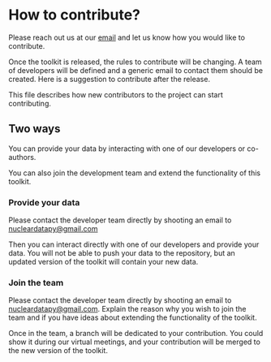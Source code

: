 # How to contribute?

Please reach out us at our [email](mailto:nucleardatapy@gmail.com) and let us know how you would like to contribute.

Once the toolkit is released, the rules to contribute will be changing. A team of developers will be defined and a generic email to contact them should be created. Here is a suggestion to contribute after the release.

This file describes how new contributors to the project can start contributing.

## Two ways

You can provide your data by interacting with one of our developers or co-authors.

You can also join the development team and extend the functionality of this toolkit.

### Provide your data

Please contact the developer team directly by shooting an email to [nucleardatapy@gmail.com](mailto:nucleardatapy@gmail.com)

Then you can interact directly with one of our developers and provide your data. You will not be able to push your data to the repository, but an updated version of the toolkit will contain your new data.

### Join the team

Please contact the developer team directly by shooting an email to [nucleardatapy@gmail.com](mailto:nucleardatapy@gmail.com). Explain the reason why you wish to join the team and if you have ideas about extending the functionality of the toolkit.

Once in the team, a branch will be dedicated to your contribution. You could show it during our virtual meetings, and your contribution will be merged to the new version of the toolkit.
